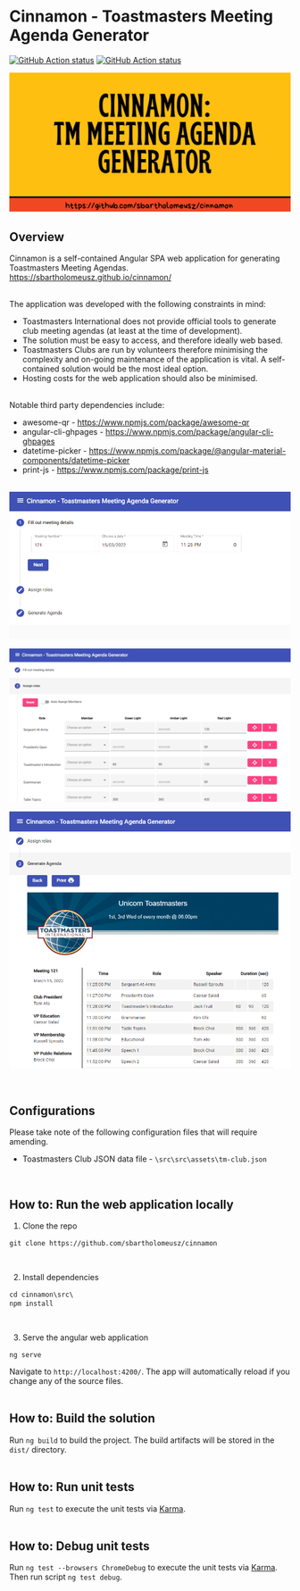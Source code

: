 # Cinnamon - Toastmasters Meeting Agenda Generator
[![GitHub Action status](https://github.com/sbartholomeusz/cinnamon/workflows/test/badge.svg)](https://github.com/sbartholomeusz/cinnamon/actions)
[![GitHub Action status](https://github.com/sbartholomeusz/cinnamon/workflows/deploy/badge.svg)](https://github.com/sbartholomeusz/cinnamon/actions)

![Banner](/docs/git-repo-banner.png?raw=true "")

## Overview
Cinnamon is a self-contained Angular SPA web application for generating Toastmasters Meeting Agendas. <br />
https://sbartholomeusz.github.io/cinnamon/
<br /> <br />

The application was developed with the following constraints in mind:
* Toastmasters International does not provide official tools to generate club meeting agendas (at least at the time of development).
* The solution must be easy to access, and therefore ideally web based.
* Toastmasters Clubs are run by volunteers therefore minimising the complexity and on-going maintenance of the application is vital. A self-contained solution would be the most ideal option.
* Hosting costs for the web application should also be minimised.
<br /> <br />

Notable third party dependencies include:
* awesome-qr - https://www.npmjs.com/package/awesome-qr
* angular-cli-ghpages - https://www.npmjs.com/package/angular-cli-ghpages
* datetime-picker - https://www.npmjs.com/package/@angular-material-components/datetime-picker
* print-js - https://www.npmjs.com/package/print-js
<br /> <br /> 

![Banner](/docs/app-screenshot-1.png?raw=true "")

![Banner](/docs/app-screenshot-2.png?raw=true "")

![Banner](/docs/app-screenshot-3.png?raw=true "")

<br />

## Configurations
Please take note of the following configuration files that will require amending.
* Toastmasters Club JSON data file - ```\src\src\assets\tm-club.json```
<br /> 

## How to: Run the web application locally
1. Clone the repo
```console
git clone https://github.com/sbartholomeusz/cinnamon
```
<br /> 

2. Install dependencies
```console
cd cinnamon\src\
npm install
```
<br />

3. Serve the angular web application
```console
ng serve
```

Navigate to `http://localhost:4200/`. The app will automatically reload if you change any of the source files.
<br /><br /> 

## How to: Build the solution
Run `ng build` to build the project. The build artifacts will be stored in the `dist/` directory.
<br /><br /> 

## How to: Run unit tests
Run `ng test` to execute the unit tests via [Karma](https://karma-runner.github.io).
<br /><br /> 

## How to: Debug unit tests
Run `ng test --browsers ChromeDebug` to execute the unit tests via [Karma](https://karma-runner.github.io).
<br /> 
Then run script `ng test debug`.


